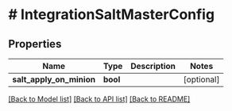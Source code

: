 # # IntegrationSaltMasterConfig

## Properties

Name | Type | Description | Notes
------------ | ------------- | ------------- | -------------
**salt_apply_on_minion** | **bool** |  | [optional]

[[Back to Model list]](../../README.md#models) [[Back to API list]](../../README.md#endpoints) [[Back to README]](../../README.md)
